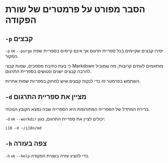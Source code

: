 # הסבר מפורט על פרמטרים של שורת הפקודה

## `-p` קבצים

`-p` או `--purge` יסירו קבצים שקיימים בכל ספריית תרגום אך אינם קיימים בספריית שפת המקור.

כי בעת כתיבת מסמכים, שמות קבצי Markdown מותאמים לעתים קרובות, מה שמוביל להרבה קבצים ישנים ונטושים בספריית התרגום.

השתמש בפרמטר זה כדי לנקות קבצים שיש למחוק בספריות שפות אחרות.

## `-d` מציין את ספריית התרגום

ברירת המחדל של הספרייה המתורגמת היא הספרייה שבה נמצא הקובץ הנוכחי.

`-d` או `--workdir` יכולים לציין את ספריית התרגום, כגון:

```
i18 -d ~/i18n/md
```

## `-h` צפה בעזרה

`-h` או `--help` כדי להציג עזרה בשורת הפקודה.